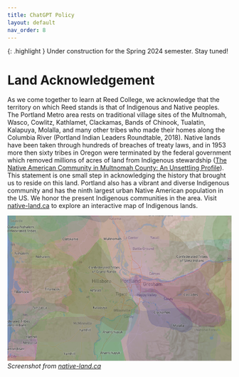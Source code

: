 ```yaml
---
title: ChatGPT Policy
layout: default
nav_order: 8
---
```


{: .highlight } Under construction for the Spring 2024 semester. Stay tuned!  

# Land Acknowledgement

As we come together to learn at Reed College, we acknowledge that the territory on which Reed stands is that of Indigenous and Native peoples. The Portland Metro area rests on traditional village sites of the Multnomah, Wasco, Cowlitz, Kathlamet, Clackamas, Bands of Chinook, Tualatin, Kalapuya, Molalla, and many other tribes who made their homes along the Columbia River (Portland Indian Leaders Roundtable, 2018).  Native lands have been taken through hundreds of breaches of treaty laws, and in 1953 more then sixty tribes in Oregon were terminated by the federal government which removed millions of acres of land from Indigenous stewardship ([The Native American Community in Multnomah County: An Unsettling Profile](https://www.portlandoregon.gov/civic/article/505489)). This statement is one small step in acknowledging the history that brought us to reside on this land.  Portland also has a vibrant and diverse Indigenous community and has the ninth largest urban Native American population in the US. We honor the present Indigenous communities in the area.  Visit [native-land.ca](https://native-land.ca/) to explore an interactive map of Indigenous lands.

![nativelands.png](../figs/nativelands.png)
_Screenshot from [native-land.ca](https://native-land.ca/)_
